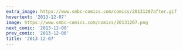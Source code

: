 ```yaml
---
extra_image: https://www.smbc-comics.com/comics/20131207after.gif
hovertext: '2013-12-07'
image: https://www.smbc-comics.com/comics/20131207.png
next_comic: '2013-12-08'
prev_comic: '2013-12-06'
title: '2013-12-07'
---
```



